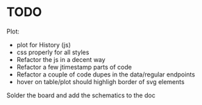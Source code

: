 # TODO

Plot:
  - plot for History (js)
  - css properly for all styles
  - Refactor the js in a decent way
  - Refactor a few jtimestamp parts of code
  - Refactor a couple of code dupes in the data/regular endpoints
  - hover on table/plot should highligh border of svg elements

Solder the board and add the schematics to the doc

